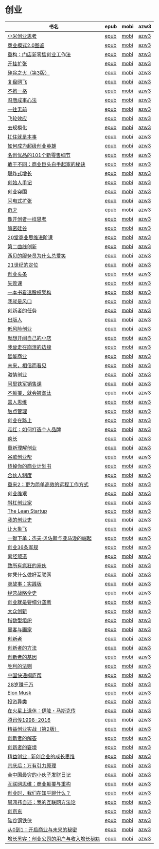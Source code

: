 # 创业

| 书名 | epub | mobi | azw3 |
| --- | --- | --- | --- |
| [小米创业思考](http://ct.dalanmei.com/f/31084289-771240447-710a8d) | [epub](http://ct.dalanmei.com/f/31084289-771240447-710a8d) | [mobi](http://ct.dalanmei.com/f/31084289-771228451-5c700d) | [azw3](http://ct.dalanmei.com/f/31084289-771232450-8251a7) |
| [商业模式2.0图鉴](http://ct.dalanmei.com/f/31084289-771240535-5ada28) | [epub](http://ct.dalanmei.com/f/31084289-771240535-5ada28) | [mobi](http://ct.dalanmei.com/f/31084289-771228716-7e9ad9) | [azw3](http://ct.dalanmei.com/f/31084289-771232550-6ab790) |
| [重构：门店新零售创业工作法](http://ct.dalanmei.com/f/31084289-771240887-26ec11) | [epub](http://ct.dalanmei.com/f/31084289-771240887-26ec11) | [mobi](http://ct.dalanmei.com/f/31084289-771229235-46c9f5) | [azw3](http://ct.dalanmei.com/f/31084289-771232901-97e97c) |
| [开挂扩张](http://ct.dalanmei.com/f/31084289-570252165-0778c3) | [epub](http://ct.dalanmei.com/f/31084289-570252165-0778c3) | [mobi](http://ct.dalanmei.com/f/31084289-569464653-797f75) | [azw3](http://ct.dalanmei.com/f/31084289-571411421-6b8f2a) |
| [硅谷之火（第3版）](http://ct.dalanmei.com/f/31084289-570236793-d8ebc4) | [epub](http://ct.dalanmei.com/f/31084289-570236793-d8ebc4) | [mobi](http://ct.dalanmei.com/f/31084289-569452022-f7ef8f) | [azw3](http://ct.dalanmei.com/f/31084289-571418918-afb4ca) |
| [复盘网飞](http://ct.dalanmei.com/f/31084289-570237231-367324) | [epub](http://ct.dalanmei.com/f/31084289-570237231-367324) | [mobi](http://ct.dalanmei.com/f/31084289-569452121-451b27) | [azw3](http://ct.dalanmei.com/f/31084289-571419118-afd004) |
| [不拘一格](http://ct.dalanmei.com/f/31084289-572017795-67da49) | [epub](http://ct.dalanmei.com/f/31084289-572017795-67da49) | [mobi](http://ct.dalanmei.com/f/31084289-571732220-07b05a) | [azw3](http://ct.dalanmei.com/f/31084289-572083560-e13a82) |
| [冯唐成事心法](http://ct.dalanmei.com/f/31084289-572072488-1e6fc2) | [epub](http://ct.dalanmei.com/f/31084289-572072488-1e6fc2) | [mobi](http://ct.dalanmei.com/f/31084289-571730797-8044a5) | [azw3](http://ct.dalanmei.com/f/31084289-572089031-14c029) |
| [一往无前](http://ct.dalanmei.com/f/31084289-572107870-457868) | [epub](http://ct.dalanmei.com/f/31084289-572107870-457868) | [mobi](http://ct.dalanmei.com/f/31084289-571726662-7ce6f6) | [azw3](http://ct.dalanmei.com/f/31084289-572115418-2bee61) |
| [飞轮效应](http://ct.dalanmei.com/f/31084289-572112469-f49e3e) | [epub](http://ct.dalanmei.com/f/31084289-572112469-f49e3e) | [mobi](http://ct.dalanmei.com/f/31084289-571723621-84d156) | [azw3](http://ct.dalanmei.com/f/31084289-572116463-f4825d) |
| [去规模化](http://ct.dalanmei.com/f/31084289-572112729-459f63) | [epub](http://ct.dalanmei.com/f/31084289-572112729-459f63) | [mobi](http://ct.dalanmei.com/f/31084289-571723056-410308) | [azw3](http://ct.dalanmei.com/f/31084289-572116981-93f233) |
| [扛住就是本事](http://ct.dalanmei.com/f/31084289-572114439-8454f1) | [epub](http://ct.dalanmei.com/f/31084289-572114439-8454f1) | [mobi](http://ct.dalanmei.com/f/31084289-571713296-ec5f76) | [azw3](http://ct.dalanmei.com/f/31084289-572129834-df4bc2) |
| [如何成为超级创业英雄](http://ct.dalanmei.com/f/31084289-572115592-004b3d) | [epub](http://ct.dalanmei.com/f/31084289-572115592-004b3d) | [mobi](http://ct.dalanmei.com/f/31084289-571705882-2ac1c9) | [azw3](http://ct.dalanmei.com/f/31084289-572138819-c591f5) |
| [名创优品的101个新零售细节](http://ct.dalanmei.com/f/31084289-572117527-5b3a7d) | [epub](http://ct.dalanmei.com/f/31084289-572117527-5b3a7d) | [mobi](http://ct.dalanmei.com/f/31084289-571652234-118ad7) | [azw3](http://ct.dalanmei.com/f/31084289-572179990-3d26ef) |
| [敢于不同：商业巨头白手起家的秘诀](http://ct.dalanmei.com/f/31084289-572120156-177c99) | [epub](http://ct.dalanmei.com/f/31084289-572120156-177c99) | [mobi](http://ct.dalanmei.com/f/31084289-571649476-7bce86) | [azw3](http://ct.dalanmei.com/f/31084289-572180363-06ba69) |
| [爆炸式增长](http://ct.dalanmei.com/f/31084289-572120628-0333de) | [epub](http://ct.dalanmei.com/f/31084289-572120628-0333de) | [mobi](http://ct.dalanmei.com/f/31084289-571639671-b64910) | [azw3](http://ct.dalanmei.com/f/31084289-572181114-716ca7) |
| [创始人手记](http://ct.dalanmei.com/f/31084289-572125108-c0476e) | [epub](http://ct.dalanmei.com/f/31084289-572125108-c0476e) | [mobi](http://ct.dalanmei.com/f/31084289-571635165-87dc54) | [azw3](http://ct.dalanmei.com/f/31084289-572185432-e43f08) |
| [创业突围](http://ct.dalanmei.com/f/31084289-571802842-7e6997) | [epub](http://ct.dalanmei.com/f/31084289-571802842-7e6997) | [mobi](http://ct.dalanmei.com/f/31084289-571533123-51c7ec) | [azw3](http://ct.dalanmei.com/f/31084289-572195158-a99178) |
| [闪电式扩张](http://ct.dalanmei.com/f/31084289-571803511-194b0d) | [epub](http://ct.dalanmei.com/f/31084289-571803511-194b0d) | [mobi](http://ct.dalanmei.com/f/31084289-571533807-f71a43) | [azw3](http://ct.dalanmei.com/f/31084289-572195344-e6e099) |
| [奇才](http://ct.dalanmei.com/f/31084289-571805127-6a598c) | [epub](http://ct.dalanmei.com/f/31084289-571805127-6a598c) | [mobi](http://ct.dalanmei.com/f/31084289-571536945-368938) | [azw3](http://ct.dalanmei.com/f/31084289-572195625-7fd2dc) |
| [像开创者一样思考](http://ct.dalanmei.com/f/31084289-571815572-ad3873) | [epub](http://ct.dalanmei.com/f/31084289-571815572-ad3873) | [mobi](http://ct.dalanmei.com/f/31084289-571546022-627895) | [azw3](http://ct.dalanmei.com/f/31084289-572197850-a33323) |
| [解密硅谷](http://ct.dalanmei.com/f/31084289-571826937-46a887) | [epub](http://ct.dalanmei.com/f/31084289-571826937-46a887) | [mobi](http://ct.dalanmei.com/f/31084289-571549228-524ee6) | [azw3](http://ct.dalanmei.com/f/31084289-572199971-4ec186) |
| [20堂商业思维进阶课](http://ct.dalanmei.com/f/31084289-571838593-f1c065) | [epub](http://ct.dalanmei.com/f/31084289-571838593-f1c065) | [mobi](http://ct.dalanmei.com/f/31084289-571549980-d084c4) | [azw3](http://ct.dalanmei.com/f/31084289-572200682-1d0816) |
| [第二曲线创新](http://ct.dalanmei.com/f/31084289-571866115-0df952) | [epub](http://ct.dalanmei.com/f/31084289-571866115-0df952) | [mobi](http://ct.dalanmei.com/f/31084289-571551381-0db9ae) | [azw3](http://ct.dalanmei.com/f/31084289-572202182-3a9546) |
| [西贝的服务员为什么总爱笑](http://ct.dalanmei.com/f/31084289-571876304-4584f4) | [epub](http://ct.dalanmei.com/f/31084289-571876304-4584f4) | [mobi](http://ct.dalanmei.com/f/31084289-571551561-006a3d) | [azw3](http://ct.dalanmei.com/f/31084289-572202243-b6c21c) |
| [21世纪的定位](http://ct.dalanmei.com/f/31084289-571892780-f9ef12) | [epub](http://ct.dalanmei.com/f/31084289-571892780-f9ef12) | [mobi](http://ct.dalanmei.com/f/31084289-571553885-6859cf) | [azw3](http://ct.dalanmei.com/f/31084289-572202873-d0c267) |
| [创业头条](http://ct.dalanmei.com/f/31084289-571908425-307430) | [epub](http://ct.dalanmei.com/f/31084289-571908425-307430) | [mobi](http://ct.dalanmei.com/f/31084289-571555615-01df03) | [azw3](http://ct.dalanmei.com/f/31084289-572203076-274401) |
| [失败课](http://ct.dalanmei.com/f/31084289-571908608-f22eeb) | [epub](http://ct.dalanmei.com/f/31084289-571908608-f22eeb) | [mobi](http://ct.dalanmei.com/f/31084289-571555641-77c9ab) | [azw3](http://ct.dalanmei.com/f/31084289-572203103-4c7fff) |
| [一本书看透股权架构](http://ct.dalanmei.com/f/31084289-571918139-b3c421) | [epub](http://ct.dalanmei.com/f/31084289-571918139-b3c421) | [mobi](http://ct.dalanmei.com/f/31084289-571558519-f874e1) | [azw3](http://ct.dalanmei.com/f/31084289-572204013-01dbb6) |
| [我就是风口](http://ct.dalanmei.com/f/31084289-571919804-8fcedd) | [epub](http://ct.dalanmei.com/f/31084289-571919804-8fcedd) | [mobi](http://ct.dalanmei.com/f/31084289-571559078-540f2a) | [azw3](http://ct.dalanmei.com/f/31084289-572211443-a1c381) |
| [创新者的任务](http://ct.dalanmei.com/f/31084289-571732791-73bc71) | [epub](http://ct.dalanmei.com/f/31084289-571732791-73bc71) | [mobi](http://ct.dalanmei.com/f/31084289-571615648-6000e8) | [azw3](http://ct.dalanmei.com/f/31084289-571912684-658fc9) |
| [出版人](http://ct.dalanmei.com/f/31084289-571736706-f63f5d) | [epub](http://ct.dalanmei.com/f/31084289-571736706-f63f5d) | [mobi](http://ct.dalanmei.com/f/31084289-571605743-571025) | [azw3](http://ct.dalanmei.com/f/31084289-571915315-6689e1) |
| [低风险创业](http://ct.dalanmei.com/f/31084289-571737001-acbb47) | [epub](http://ct.dalanmei.com/f/31084289-571737001-acbb47) | [mobi](http://ct.dalanmei.com/f/31084289-571605179-a76f5d) | [azw3](http://ct.dalanmei.com/f/31084289-571916045-ab729d) |
| [就想开间自己的小店](http://ct.dalanmei.com/f/31084289-571772808-975dc8) | [epub](http://ct.dalanmei.com/f/31084289-571772808-975dc8) | [mobi](http://ct.dalanmei.com/f/31084289-571598490-fb8da6) | [azw3](http://ct.dalanmei.com/f/31084289-571918063-7b5cd2) |
| [我曾走在崩溃的边缘](http://ct.dalanmei.com/f/31084289-571778143-762496) | [epub](http://ct.dalanmei.com/f/31084289-571778143-762496) | [mobi](http://ct.dalanmei.com/f/31084289-571517464-e2b44e) | [azw3](http://ct.dalanmei.com/f/31084289-571923343-e8578e) |
| [智能商业](http://ct.dalanmei.com/f/31084289-572121327-e5ea1c) | [epub](http://ct.dalanmei.com/f/31084289-572121327-e5ea1c) | [mobi](http://ct.dalanmei.com/f/31084289-571595647-29aee6) | [azw3](http://ct.dalanmei.com/f/31084289-571978130-0e717f) |
| [未来，相信而看见](http://ct.dalanmei.com/f/31084289-572127681-8ebfe8) | [epub](http://ct.dalanmei.com/f/31084289-572127681-8ebfe8) | [mobi](http://ct.dalanmei.com/f/31084289-571594171-81dbd5) | [azw3](http://ct.dalanmei.com/f/31084289-571985055-2d9421) |
| [激情创业](http://ct.dalanmei.com/f/31084289-572127781-63d698) | [epub](http://ct.dalanmei.com/f/31084289-572127781-63d698) | [mobi](http://ct.dalanmei.com/f/31084289-571594136-0fa4e0) | [azw3](http://ct.dalanmei.com/f/31084289-571985188-74a6c9) |
| [阿里铁军销售课](http://ct.dalanmei.com/f/31084289-571792936-569a71) | [epub](http://ct.dalanmei.com/f/31084289-571792936-569a71) | [mobi](http://ct.dalanmei.com/f/31084289-571527677-ca4a35) | [azw3](http://ct.dalanmei.com/f/31084289-571987296-4be124) |
| [不颠覆，就会被淘汰](http://ct.dalanmei.com/f/31084289-571802283-af2498) | [epub](http://ct.dalanmei.com/f/31084289-571802283-af2498) | [mobi](http://ct.dalanmei.com/f/31084289-571532580-7b4f94) | [azw3](http://ct.dalanmei.com/f/31084289-571989637-82ab4b) |
| [富人思维](http://ct.dalanmei.com/f/31084289-571803046-394f81) | [epub](http://ct.dalanmei.com/f/31084289-571803046-394f81) | [mobi](http://ct.dalanmei.com/f/31084289-571533225-bcbe7d) | [azw3](http://ct.dalanmei.com/f/31084289-571989882-29bf81) |
| [触点管理](http://ct.dalanmei.com/f/31084289-571807243-42f6fe) | [epub](http://ct.dalanmei.com/f/31084289-571807243-42f6fe) | [mobi](http://ct.dalanmei.com/f/31084289-571539337-843f94) | [azw3](http://ct.dalanmei.com/f/31084289-571992234-d61c43) |
| [创业在路上](http://ct.dalanmei.com/f/31084289-571808827-f70fcf) | [epub](http://ct.dalanmei.com/f/31084289-571808827-f70fcf) | [mobi](http://ct.dalanmei.com/f/31084289-571541037-9cbb87) | [azw3](http://ct.dalanmei.com/f/31084289-572010061-b23ba7) |
| [走红：如何打造个人品牌](http://ct.dalanmei.com/f/31084289-571815291-438b1c) | [epub](http://ct.dalanmei.com/f/31084289-571815291-438b1c) | [mobi](http://ct.dalanmei.com/f/31084289-571545284-890d38) | [azw3](http://ct.dalanmei.com/f/31084289-572017515-613aee) |
| [疯长](http://ct.dalanmei.com/f/31084289-571816076-b2a9b6) | [epub](http://ct.dalanmei.com/f/31084289-571816076-b2a9b6) | [mobi](http://ct.dalanmei.com/f/31084289-571547095-27d940) | [azw3](http://ct.dalanmei.com/f/31084289-572052192-dd57ef) |
| [重新理解创业](http://ct.dalanmei.com/f/31084289-571831369-2249b3) | [epub](http://ct.dalanmei.com/f/31084289-571831369-2249b3) | [mobi](http://ct.dalanmei.com/f/31084289-571549439-b6cb4e) | [azw3](http://ct.dalanmei.com/f/31084289-572065256-b7c4c4) |
| [谷歌创业帮](http://ct.dalanmei.com/f/31084289-571850098-2f35f0) | [epub](http://ct.dalanmei.com/f/31084289-571850098-2f35f0) | [mobi](http://ct.dalanmei.com/f/31084289-571550712-2c7cd0) | [azw3](http://ct.dalanmei.com/f/31084289-572067096-f1b881) |
| [烧掉你的商业计划书](http://ct.dalanmei.com/f/31084289-571912826-500312) | [epub](http://ct.dalanmei.com/f/31084289-571912826-500312) | [mobi](http://ct.dalanmei.com/f/31084289-571556177-328724) | [azw3](http://ct.dalanmei.com/f/31084289-572073188-8d8220) |
| [合伙人制度](http://ct.dalanmei.com/f/31084289-571916531-70af95) | [epub](http://ct.dalanmei.com/f/31084289-571916531-70af95) | [mobi](http://ct.dalanmei.com/f/31084289-571558210-2dcea8) | [azw3](http://ct.dalanmei.com/f/31084289-572074813-b43515) |
| [重来2：更为简单高效的远程工作方式](http://ct.dalanmei.com/f/31084289-571920089-d4a73f) | [epub](http://ct.dalanmei.com/f/31084289-571920089-d4a73f) | [mobi](http://ct.dalanmei.com/f/31084289-571559205-0b80c2) | [azw3](http://ct.dalanmei.com/f/31084289-572076602-785d60) |
| [创业维艰](http://ct.dalanmei.com/f/31084289-572014080-b421e2) | [epub](http://ct.dalanmei.com/f/31084289-572014080-b421e2) | [mobi](http://ct.dalanmei.com/f/31084289-571563075-5bacff) | [azw3](http://ct.dalanmei.com/f/31084289-571841993-034068) |
| [斜杠创业家](http://ct.dalanmei.com/f/31084289-572014573-54e636) | [epub](http://ct.dalanmei.com/f/31084289-572014573-54e636) | [mobi](http://ct.dalanmei.com/f/31084289-571563190-6caeea) | [azw3](http://ct.dalanmei.com/f/31084289-571842448-cc87e6) |
| [The Lean Startup](http://ct.dalanmei.com/f/31084289-571732515-8b3ac6) | [epub](http://ct.dalanmei.com/f/31084289-571732515-8b3ac6) | [mobi](http://ct.dalanmei.com/f/31084289-571586761-860911) | [azw3](http://ct.dalanmei.com/f/31084289-571844317-ad3e5f) |
| [我的创业史](http://ct.dalanmei.com/f/31084289-571732794-927951) | [epub](http://ct.dalanmei.com/f/31084289-571732794-927951) | [mobi](http://ct.dalanmei.com/f/31084289-571586075-a00281) | [azw3](http://ct.dalanmei.com/f/31084289-571848129-84a197) |
| [让大象飞](http://ct.dalanmei.com/f/31084289-571732855-cf23ce) | [epub](http://ct.dalanmei.com/f/31084289-571732855-cf23ce) | [mobi](http://ct.dalanmei.com/f/31084289-571585570-1c75ca) | [azw3](http://ct.dalanmei.com/f/31084289-571848735-ffe010) |
| [一键下单：杰夫·贝佐斯与亚马逊的崛起](http://ct.dalanmei.com/f/31084289-571735470-a6b21a) | [epub](http://ct.dalanmei.com/f/31084289-571735470-a6b21a) | [mobi](http://ct.dalanmei.com/f/31084289-571584490-662234) | [azw3](http://ct.dalanmei.com/f/31084289-571853255-376167) |
| [创业36条军规](http://ct.dalanmei.com/f/31084289-571736313-d80221) | [epub](http://ct.dalanmei.com/f/31084289-571736313-d80221) | [mobi](http://ct.dalanmei.com/f/31084289-571582862-db7e08) | [azw3](http://ct.dalanmei.com/f/31084289-571856409-953878) |
| [离经叛道](http://ct.dalanmei.com/f/31084289-571737201-e39a36) | [epub](http://ct.dalanmei.com/f/31084289-571737201-e39a36) | [mobi](http://ct.dalanmei.com/f/31084289-571590504-5c7e56) | [azw3](http://ct.dalanmei.com/f/31084289-571862982-9d5208) |
| [致所有疯狂的家伙](http://ct.dalanmei.com/f/31084289-571737218-878f1f) | [epub](http://ct.dalanmei.com/f/31084289-571737218-878f1f) | [mobi](http://ct.dalanmei.com/f/31084289-571590485-fb2c2c) | [azw3](http://ct.dalanmei.com/f/31084289-571863037-1082e2) |
| [你凭什么做好互联网](http://ct.dalanmei.com/f/31084289-571738268-fc8de7) | [epub](http://ct.dalanmei.com/f/31084289-571738268-fc8de7) | [mobi](http://ct.dalanmei.com/f/31084289-571588236-3b9a13) | [azw3](http://ct.dalanmei.com/f/31084289-571868633-ac9342) |
| [卖故事：实践版](http://ct.dalanmei.com/f/31084289-571738454-60c4c4) | [epub](http://ct.dalanmei.com/f/31084289-571738454-60c4c4) | [mobi](http://ct.dalanmei.com/f/31084289-571588129-7b1660) | [azw3](http://ct.dalanmei.com/f/31084289-571868979-74a7dc) |
| [经营战略全史](http://ct.dalanmei.com/f/31084289-571774515-b08209) | [epub](http://ct.dalanmei.com/f/31084289-571774515-b08209) | [mobi](http://ct.dalanmei.com/f/31084289-571497351-3d543c) | [azw3](http://ct.dalanmei.com/f/31084289-571871242-a88bc2) |
| [创业就是要细分垄断](http://ct.dalanmei.com/f/31084289-571776620-c0ca0e) | [epub](http://ct.dalanmei.com/f/31084289-571776620-c0ca0e) | [mobi](http://ct.dalanmei.com/f/31084289-571512393-04e939) | [azw3](http://ct.dalanmei.com/f/31084289-571876251-b66b3f) |
| [大众创新](http://ct.dalanmei.com/f/31084289-571776841-ec34b6) | [epub](http://ct.dalanmei.com/f/31084289-571776841-ec34b6) | [mobi](http://ct.dalanmei.com/f/31084289-571513210-3ddca1) | [azw3](http://ct.dalanmei.com/f/31084289-571876302-3b8895) |
| [指数型组织](http://ct.dalanmei.com/f/31084289-571779151-0f50da) | [epub](http://ct.dalanmei.com/f/31084289-571779151-0f50da) | [mobi](http://ct.dalanmei.com/f/31084289-571522578-5d6116) | [azw3](http://ct.dalanmei.com/f/31084289-571878855-32c480) |
| [黑客与画家](http://ct.dalanmei.com/f/31084289-571779747-9b45db) | [epub](http://ct.dalanmei.com/f/31084289-571779747-9b45db) | [mobi](http://ct.dalanmei.com/f/31084289-571523796-375887) | [azw3](http://ct.dalanmei.com/f/31084289-571879586-10bfd3) |
| [创新者](http://ct.dalanmei.com/f/31084289-571779808-48cebf) | [epub](http://ct.dalanmei.com/f/31084289-571779808-48cebf) | [mobi](http://ct.dalanmei.com/f/31084289-571523995-9ef864) | [azw3](http://ct.dalanmei.com/f/31084289-571879711-c922d8) |
| [创新者的方法](http://ct.dalanmei.com/f/31084289-571779819-1428a1) | [epub](http://ct.dalanmei.com/f/31084289-571779819-1428a1) | [mobi](http://ct.dalanmei.com/f/31084289-571524002-603cd8) | [azw3](http://ct.dalanmei.com/f/31084289-571879719-ff00e8) |
| [创新者的基因](http://ct.dalanmei.com/f/31084289-571779831-54327f) | [epub](http://ct.dalanmei.com/f/31084289-571779831-54327f) | [mobi](http://ct.dalanmei.com/f/31084289-571524015-8a65ab) | [azw3](http://ct.dalanmei.com/f/31084289-571879724-c0be23) |
| [胜利的法则](http://ct.dalanmei.com/f/31084289-571779903-15bb43) | [epub](http://ct.dalanmei.com/f/31084289-571779903-15bb43) | [mobi](http://ct.dalanmei.com/f/31084289-571524188-7d3b85) | [azw3](http://ct.dalanmei.com/f/31084289-571879815-2234d0) |
| [中国快递桐庐帮](None) | [epub](None) | [mobi](None) | [azw3](None) |
| [28岁赚千万](http://ct.dalanmei.com/f/31084289-571781934-86dc3f) | [epub](http://ct.dalanmei.com/f/31084289-571781934-86dc3f) | [mobi](http://ct.dalanmei.com/f/31084289-571423075-1a8ff5) | [azw3](http://ct.dalanmei.com/f/31084289-571883093-111ef6) |
| [Elon Musk](http://ct.dalanmei.com/f/31084289-571783024-9ad813) | [epub](http://ct.dalanmei.com/f/31084289-571783024-9ad813) | [mobi](http://ct.dalanmei.com/f/31084289-571424808-8b052a) | [azw3](http://ct.dalanmei.com/f/31084289-571884061-6da303) |
| [投资异类](None) | [epub](None) | [mobi](None) | [azw3](None) |
| [在火星上退休：伊隆・马斯克传](http://ct.dalanmei.com/f/31084289-582968976-6b0ea4) | [epub](http://ct.dalanmei.com/f/31084289-582968976-6b0ea4) | [mobi](http://ct.dalanmei.com/f/31084289-582938155-702def) | [azw3](http://ct.dalanmei.com/f/31084289-582938976-69183a) |
| [腾讯传1998-2016](None) | [epub](None) | [mobi](None) | [azw3](None) |
| [精益创业实战（第2版）](http://ct.dalanmei.com/f/31084289-571786674-3feed8) | [epub](http://ct.dalanmei.com/f/31084289-571786674-3feed8) | [mobi](http://ct.dalanmei.com/f/31084289-571452873-c08f98) | [azw3](http://ct.dalanmei.com/f/31084289-571885898-9575b1) |
| [创新者的解答](http://ct.dalanmei.com/f/31084289-571786675-82330e) | [epub](http://ct.dalanmei.com/f/31084289-571786675-82330e) | [mobi](http://ct.dalanmei.com/f/31084289-571452890-2e39a9) | [azw3](http://ct.dalanmei.com/f/31084289-571885905-8baa44) |
| [创新者的窘境](http://ct.dalanmei.com/f/31084289-571786683-933b5e) | [epub](http://ct.dalanmei.com/f/31084289-571786683-933b5e) | [mobi](http://ct.dalanmei.com/f/31084289-571452910-747683) | [azw3](http://ct.dalanmei.com/f/31084289-571885908-0bf662) |
| [精益创业 : 新创企业的成长思维](http://ct.dalanmei.com/f/31084289-571787034-a0f8cb) | [epub](http://ct.dalanmei.com/f/31084289-571787034-a0f8cb) | [mobi](http://ct.dalanmei.com/f/31084289-571453275-90639d) | [azw3](http://ct.dalanmei.com/f/31084289-571886139-2366bb) |
| [宗庆后：万有引力原理](http://ct.dalanmei.com/f/31084289-571787452-6ba357) | [epub](http://ct.dalanmei.com/f/31084289-571787452-6ba357) | [mobi](http://ct.dalanmei.com/f/31084289-571453889-a00365) | [azw3](http://ct.dalanmei.com/f/31084289-571887462-3826eb) |
| [全中国最穷的小伙子发财日记](http://ct.dalanmei.com/f/31084289-571787697-e9bd4b) | [epub](http://ct.dalanmei.com/f/31084289-571787697-e9bd4b) | [mobi](http://ct.dalanmei.com/f/31084289-571454520-430d96) | [azw3](http://ct.dalanmei.com/f/31084289-571888184-760e7d) |
| [互联网思维：商业颠覆与重构](http://ct.dalanmei.com/f/31084289-571788164-244808) | [epub](http://ct.dalanmei.com/f/31084289-571788164-244808) | [mobi](http://ct.dalanmei.com/f/31084289-571455995-0022a7) | [azw3](http://ct.dalanmei.com/f/31084289-571890037-d4be02) |
| [创业时，我们在知乎聊什么？](http://ct.dalanmei.com/f/31084289-571789348-0b7345) | [epub](http://ct.dalanmei.com/f/31084289-571789348-0b7345) | [mobi](http://ct.dalanmei.com/f/31084289-571456769-6562f4) | [azw3](http://ct.dalanmei.com/f/31084289-571894447-73cc34) |
| [周鸿祎自述：我的互联网方法论](http://ct.dalanmei.com/f/31084289-571789743-cf8eca) | [epub](http://ct.dalanmei.com/f/31084289-571789743-cf8eca) | [mobi](http://ct.dalanmei.com/f/31084289-571456950-b4c61a) | [azw3](http://ct.dalanmei.com/f/31084289-571894946-e6671b) |
| [创京东](http://ct.dalanmei.com/f/31084289-571790067-144309) | [epub](http://ct.dalanmei.com/f/31084289-571790067-144309) | [mobi](http://ct.dalanmei.com/f/31084289-571457191-98da96) | [azw3](http://ct.dalanmei.com/f/31084289-571895571-ce8bf3) |
| [硅谷钢铁侠](http://ct.dalanmei.com/f/31084289-571791866-c97055) | [epub](http://ct.dalanmei.com/f/31084289-571791866-c97055) | [mobi](http://ct.dalanmei.com/f/31084289-571458627-ca3345) | [azw3](http://ct.dalanmei.com/f/31084289-571901884-f065c0) |
| [从0到1：开启商业与未来的秘密](http://ct.dalanmei.com/f/31084289-571792151-715d38) | [epub](http://ct.dalanmei.com/f/31084289-571792151-715d38) | [mobi](http://ct.dalanmei.com/f/31084289-571458790-c41fce) | [azw3](http://ct.dalanmei.com/f/31084289-571903024-d368a2) |
| [增长黑客：创业公司的用户与收入增长秘籍](http://ct.dalanmei.com/f/31084289-571792171-df3234) | [epub](http://ct.dalanmei.com/f/31084289-571792171-df3234) | [mobi](http://ct.dalanmei.com/f/31084289-571458794-bf85d7) | [azw3](http://ct.dalanmei.com/f/31084289-571903113-eeda53) |
